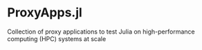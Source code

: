 # ProxyApps.jl
Collection of proxy applications to test Julia on high-performance computing (HPC) systems at scale
